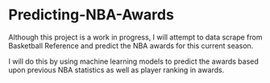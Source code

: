 # Predicting-NBA-Awards


Although this project is a work in progress, I will attempt to data scrape from Basketball Reference and predict the NBA awards for this current season.

I will do this by using machine learning models to predict the awards based upon previous NBA statistics as well as player ranking in awards.
